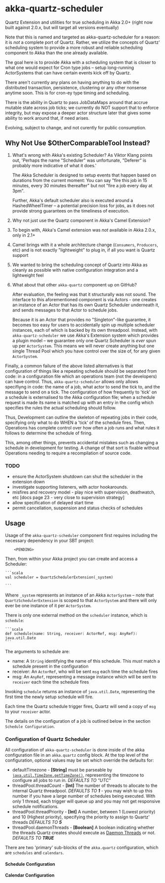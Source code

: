 akka-quartz-scheduler
=====================

Quartz Extension and utilities for true scheduling in Akka 2.0+ (right now built against 2.0.x, but will target
all versions eventually)

Note that this is named and targeted as akka-quartz-scheduler for a reason: it is *not* a complete port of Quartz.
Rather, we utilize the concepts of Quartz' scheduling system to provide a more robust and reliable scheduling component
to Akka than the one already available.

The goal here is to provide Akka with a scheduling system that is closer to what one would expect for Cron type jobs –
setup long-running ActorSystems that can have certain events kick off by Quartz.

There aren't currently any plans on having anything to do with the distributed transaction, persistence,
clustering or any other nonsense anytime soon. This is for cron-ey type timing and scheduling.

There is the ability in Quartz to pass JobDataMaps around that accrue mutable state across job ticks;
we currently do NOT support that to enforce integrity, but may expose a deeper actor structure later that
gives some ability to work around that, if need arises.

Evolving, subject to change, and not curently for public consumption.

## Why Not Use $OtherComparableTool Instead?

1. What's wrong with Akka's existing Scheduler?
    As Viktor Klang points out, 'Perhaps the name "Scheduler" was unfortunate,
    "Deferer" is probably more indicative of what it does.'

    The Akka Scheduler is designed to setup events that happen based on durations from the current moment:
    You can say "fire this job in 15 minutes, every 30 minutes thereafter" but not "fire a job every day at 3pm".

    Further, Akka's default scheduler also is executed around a HashedWheelTimer – a potential precision loss for jobs,
    as it does not provide strong guarantees on the timeliness of execution.

2. Why not just use the Quartz component in Akka's Camel Extension?

  1. To begin with, Akka's Camel extension was *not* available in Akka 2.0.x, only in 2.1+
  2. Camel brings with it a whole architecture change (`Consumers`, `Producers`, etc) and is not exactly "lightweight" to plug in, if all you want is Quartz support
  3. We wanted to bring the scheduling concept of Quartz into Akka as cleanly as possible with native configuration integration and a lightweight feel

3. What about that other `akka-quartz` component up on GitHub?

    After evaluation, the feeling was that it structurally was not sound. The interface to this aforementioned
    component is via Actors - one creates an instance of an Actor that has its own Quartz Scheduler underneath it,
    and sends messages to that Actor to schedule jobs.

    Because it is an Actor that provides no "Singleton"-like guarantee, it becomes too easy for users to accidentally
    spin up multiple scheduler instances, each of which is backed by its  own threadpool.
    Instead, with `akka-quartz-scheduler` we use Akka's Extension system which provides
    a plugin model – we guarantee only one Quartz Scheduler is *ever* spun up per `ActorSystem`. This means
    we will never create anything but one single Thread Pool which you have control over the size of, for
    any given `ActorSystem`.

Finally, a common failure of the above listed alternatives is that configuration of things like a repeating schedule
should be separated from code: in a configuration file which an operations team (not the developers) can have
control. Thus, `akka-quartz-scheduler` allows only allows specifiyng in code: the name of a job, what actor to send
the tick to, and the message to send on a tick. The configuration of how frequently to 'tick' on a schedule is
externalised to the Akka configuration file; when a schedule request is made its name is matched up with an entry
in the config which specifies the rules the actual scheduling should follow.

Thus, Development can outline the skeleton of repeating jobs in their code, specifying only what to do WHEN a 'tick' of
the schedule fires. Then, Operations has complete control over how often a job runs and what rules it follows to determine
the schedule of firing.

This, among other things, prevents accidental mistakes such as changing a schedule in development for testing. A
change of that sort is fixable without Operations needing to require a recompilation of source code.

### TODO
- ensure the ActorSystem shutdown can shut the scheduler in the extension down
- investigate supporting listeners, with actor hookarounds.
- misfires and recovery model - play nice with supervision, deathwatch, etc
  [docs page 23 - very close to supervision strategy]
- allow specification of delayed start time
- permit cancellation, suspension and status checks of schedules

## Usage

Usage of the `akka-quartz-scheduler` component first requires including the necessary dependency in your SBT project:

        <PENDING>

Then, from within your Akka project you can create and access a Scheduler:

    ```scala
    val scheduler = QuartzSchedulerExtension(_system)

    ```

Where `_system` represents an instance of an Akka `ActorSystem` – note that `QuartzSchedulerExtension` is scoped
to that `ActorSystem` and there will only ever be one instance of it per `ActorSystem`.

There is only one external method on the `scheduler` instance, which is `schedule`:

    ```scala
    def schedule(name: String, receiver: ActorRef, msg: AnyRef): java.util.Date
    ```

The arguments to schedule are:

- name: A `String` identifying the name of this schedule. This *must* match a schedule present in the configuration
- receiver: An `ActorRef`, who will be sent `msg` each time the schedule fires
- msg: An `AnyRef`, representing a message instance which will be sent to `receiver` each time the schedule fires

Invoking `schedule` returns an instance of `java.util.Date`, representing the first time the newly setup schedule
will fire.

Each time the Quartz schedule trigger fires, Quartz will send a copy of `msg` to your `receiver` actor.

The details on the configuration of a job is outlined below in the section `Schedule Configuration`.

### Configuration of Quartz Scheduler

All configuration of `akka-quartz-scheduler` is done inside of the akka configuration file in an `akka.quartz` config
block. At the top level of the configuration, optional values may be set which override the defaults for:

- defaultTimezone - **[String]** must be parseable by [`java.util.TimeZone.getTimeZone()`](http://docs.oracle.com/javase/7/docs/api/java/util/TimeZone.html#getTimeZone(java.lang.String)),
representing the timezone to configure all jobs to run in. *DEFAULTS TO "UTC"*
- threadPool.threadCount - **[Int]** The number of threads to allocate to the internal Quartz threadpool. *DEFAULTS TO **1*** - you may wish to up this number if you have a large number of schedules
being executed. With only 1 thread, each trigger will queue up and you may not get responsive schedule notifications.
- threadPool.threadPriority - **[Int]** A number, between 1 (Lowest priority) and 10 (Highest priority), specifying the priority to assign to Quartz' threads *DEFAULTS TO **5***
- threadPool.daemonThreads - **[Boolean]** A boolean indicating whether the threads Quartz creates should execute as [Daemon Threads](http://stackoverflow.com/a/2213348) or not. *DEFAULTS TO **TRUE***

There are two 'primary' sub-blocks of the `akka.quartz` configuration, which are `schedules` and `calendars`.

#### Schedule Configuration
#### Calendar Configuration


